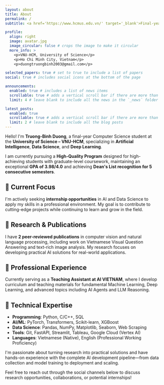 ```yaml
---
layout: about
title: About
permalink: /
subtitle: <a href='https://www.hcmus.edu.vn/' target='_blank'>Final-year Computer Science Student</a>. VNU-HCM, University of Science. Ho Chi Minh City, VN.

profile:
  align: right
  image: avatar.jpg
  image_circular: false # crops the image to make it circular
  more_info: >
    <p>VNU-HCM, University of Science</p>
    <p>Ho Chi Minh City, Vietnam</p>
    <p>duongtruongbinh2003@gmail.com</p>

selected_papers: true # set to true to include a list of papers
social: true # includes social icons at the bottom of the page

announcements:
  enabled: true # includes a list of news items
  scrollable: true # adds a vertical scroll bar if there are more than 3 news items
  limit: 4 # leave blank to include all the news in the `_news` folder

latest_posts:
  enabled: true
  scrollable: true # adds a vertical scroll bar if there are more than 3 new posts items
  limit: 2 # leave blank to include all the blog posts
---
```


Hello! I'm **Truong-Binh Duong**, a final-year Computer Science student at the **University of Science – VNU-HCM**, specializing in **Artificial Intelligence**, **Data Science**, and **Deep Learning**.

I am currently pursuing a **High-Quality Program** designed for high-achieving students with graduate-level coursework, maintaining an exceptional **GPA of 3.98/4.0** and achieving **Dean's List recognition for 5 consecutive semesters**.

## 🎯 **Current Focus**

I'm actively seeking **internship opportunities** in AI and Data Science to apply my skills in a professional environment. My goal is to contribute to cutting-edge projects while continuing to learn and grow in the field.

## 🔬 **Research & Publications**

I have **2 peer-reviewed publications** in computer vision and natural language processing, including work on Vietnamese Visual Question Answering and text-rich image analysis. My research focuses on developing practical AI solutions for real-world applications.

## 💼 **Professional Experience**

Currently serving as a **Teaching Assistant at AI VIETNAM**, where I develop curriculum and teaching materials for fundamental Machine Learning, Deep Learning, and advanced topics including AI Agents and LLM Reasoning.

## 🚀 **Technical Expertise**

- **Programming**: Python, C/C++, SQL
- **AI/ML**: PyTorch, Transformers, Scikit-learn, XGBoost
- **Data Science**: Pandas, NumPy, Matplotlib, Seaborn, Web Scraping
- **Tools**: Git, FastAPI, Streamlit, Tableau, Google Cloud (Vertex AI)
- **Languages**: Vietnamese (Native), English (Professional Working Proficiency)

I'm passionate about turning research into practical solutions and have hands-on experience with the complete AI development pipeline—from data collection and model training to deployment and scaling.

Feel free to reach out through the social channels below to discuss research opportunities, collaborations, or potential internships!

